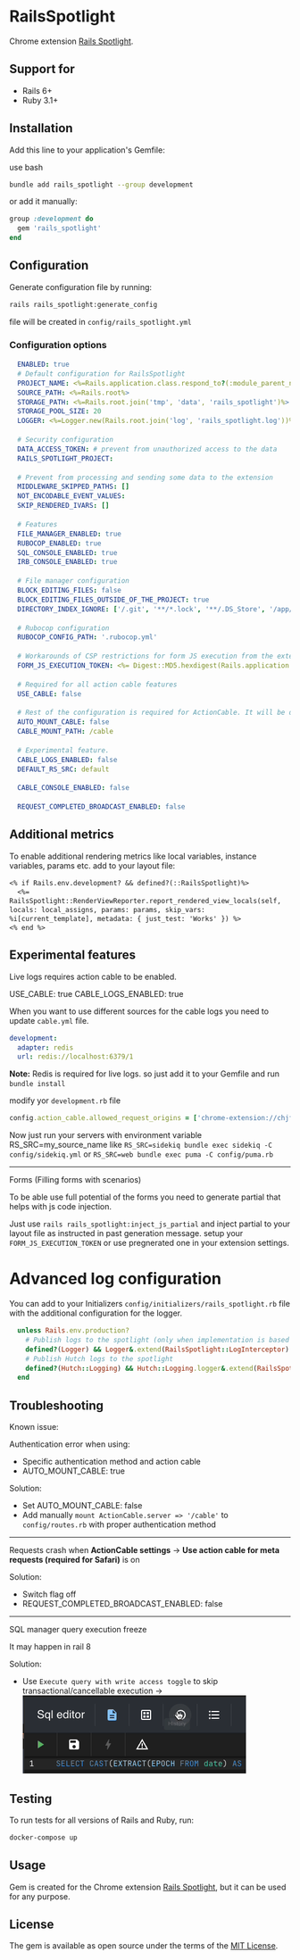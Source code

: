# RailsSpotlight

Chrome extension [Rails Spotlight](https://chrome.google.com/webstore/detail/rails-spotlight/kfacifkandemkdemkliponofajohhnbp?hl=en-US).

## Support for

* Rails 6+
* Ruby 3.1+

## Installation

Add this line to your application's Gemfile:

use bash

```bash
bundle add rails_spotlight --group development
```

or add it manually:

```ruby
group :development do
  gem 'rails_spotlight'
end
```

## Configuration

Generate configuration file by running:

```bash
rails rails_spotlight:generate_config 
```

file will be created in `config/rails_spotlight.yml`

### Configuration options

```yaml
  ENABLED: true
  # Default configuration for RailsSpotlight
  PROJECT_NAME: <%=Rails.application.class.respond_to?(:module_parent_name) ? Rails.application.class.module_parent_name : Rails.application.class.parent_name%>
  SOURCE_PATH: <%=Rails.root%>
  STORAGE_PATH: <%=Rails.root.join('tmp', 'data', 'rails_spotlight')%>
  STORAGE_POOL_SIZE: 20
  LOGGER: <%=Logger.new(Rails.root.join('log', 'rails_spotlight.log'))%>
  
  # Security configuration
  DATA_ACCESS_TOKEN: # prevent from unauthorized access to the data
  RAILS_SPOTLIGHT_PROJECT:
  
  # Prevent from processing and sending some data to the extension
  MIDDLEWARE_SKIPPED_PATHS: []
  NOT_ENCODABLE_EVENT_VALUES:
  SKIP_RENDERED_IVARS: []
  
  # Features
  FILE_MANAGER_ENABLED: true
  RUBOCOP_ENABLED: true
  SQL_CONSOLE_ENABLED: true
  IRB_CONSOLE_ENABLED: true
  
  # File manager configuration
  BLOCK_EDITING_FILES: false
  BLOCK_EDITING_FILES_OUTSIDE_OF_THE_PROJECT: true
  DIRECTORY_INDEX_IGNORE: ['/.git', '**/*.lock', '**/.DS_Store', '/app/assets/images/**', '/app/assets/fonts/**', '/app/assets/builds/**']
  
  # Rubocop configuration
  RUBOCOP_CONFIG_PATH: '.rubocop.yml'
  
  # Workarounds of CSP restrictions for form JS execution from the extension
  FORM_JS_EXECUTION_TOKEN: <%= Digest::MD5.hexdigest(Rails.application.class.respond_to?(:module_parent_name) ? Rails.application.class.module_parent_name : Rails.application.class.parent_name)%>
  
  # Required for all action cable features
  USE_CABLE: false
  
  # Rest of the configuration is required for ActionCable. It will be disabled automatically in when ActionCable is not available.
  AUTO_MOUNT_CABLE: false
  CABLE_MOUNT_PATH: /cable
  
  # Experimental feature.
  CABLE_LOGS_ENABLED: false
  DEFAULT_RS_SRC: default
  
  CABLE_CONSOLE_ENABLED: false
  
  REQUEST_COMPLETED_BROADCAST_ENABLED: false
```

## Additional metrics

To enable additional rendering metrics like local variables, instance variables, params etc. add to your layout file:

```erb
<% if Rails.env.development? && defined?(::RailsSpotlight)%>
  <%= RailsSpotlight::RenderViewReporter.report_rendered_view_locals(self, locals: local_assigns, params: params, skip_vars: %i[current_template], metadata: { just_test: 'Works' }) %>
<% end %>
```

## Experimental features
Live logs requires action cable to be enabled. 

USE_CABLE: true
CABLE_LOGS_ENABLED: true

When you want to use different sources for the cable logs you need to update `cable.yml` file. 

```yaml
development:
  adapter: redis
  url: redis://localhost:6379/1
```
**Note:** Redis is required for live logs. so just add it to your Gemfile and run `bundle install`

modify yor `development.rb` file 

```ruby
config.action_cable.allowed_request_origins = ['chrome-extension://chjfnpmbgdbipfogflkhleaceacndaop' ]
```

Now just run your servers with environment variable RS_SRC=my_source_name
like `RS_SRC=sidekiq bundle exec sidekiq -C config/sidekiq.yml`
or `RS_SRC=web bundle exec puma -C config/puma.rb`

---

Forms (Filling forms with scenarios)

To be able use full potential of the forms you need to generate partial that helps with js code injection.

Just use `rails rails_spotlight:inject_js_partial` and inject partial to your layout file as instructed in past generation message.
setup your `FORM_JS_EXECUTION_TOKEN` or use pregnerated one in your extension settings.

# Advanced log configuration 
You can add to your Initializers `config/initializers/rails_spotlight.rb` file with the additional configuration for the logger.

```ruby
  unless Rails.env.production?
    # Publish logs to the spotlight (only when implementation is based on the Rails.logger)
    defined?(Logger) && Logger&.extend(RailsSpotlight::LogInterceptor)
    # Publish Hutch logs to the spotlight
    defined?(Hutch::Logging) && Hutch::Logging.logger&.extend(RailsSpotlight::LogInterceptor)
  end
```

## Troubleshooting

Known issue:

Authentication error when using: 
  - Specific authentication method and action cable
  - AUTO_MOUNT_CABLE: true

Solution:
  - Set AUTO_MOUNT_CABLE: false
  - Add manually `mount ActionCable.server => '/cable'` to `config/routes.rb` with proper authentication method

---

Requests crash when **ActionCable settings** -> **Use action cable for meta requests (required for Safari)**  is on

Solution:
  - Switch flag off
  - REQUEST_COMPLETED_BROADCAST_ENABLED: false

---

SQL manager query execution freeze

It may happen in rail 8

Solution:
  - Use `Execute query with write access toggle` to skip transactional/cancellable execution -> ![Toggle button](docs/assets/images/sql_execution_toggle.gif)

## Testing

To run tests for all versions of Rails and Ruby, run:

```bash
docker-compose up
```

## Usage

Gem is created for the Chrome extension [Rails Spotlight](https://chrome.google.com/webstore/detail/rails-spotlight/kfacifkandemkdemkliponofajohhnbp?hl=en-US), but it can be used for any purpose.

## License

The gem is available as open source under the terms of the [MIT License](https://opensource.org/licenses/MIT).


